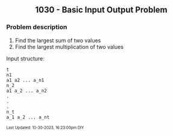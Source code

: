 <h2 align="center">1030 - Basic Input Output Problem</h2>

### Problem description
1. Find the largest sum of two values
2. Find the largest multiplication of two values 

Input structure:
```
t
n1
a1 a2 ... a_n1
n_2
a1 a_2 ... a_n2
.
.
.
n_t
a_1 a_2 ... a_nt
```
<font size = 1>Last Updated: 10-30-2023, 16:23:00pm DIY</font>

